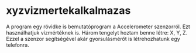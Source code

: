# xyzvizmertekalkalmazas
 
A program egy rövidke is bemutatóprogram a Accelerometer szenzorról. Ezt használhatjuk vízmértéknek is.  Három tengelyt hoztam benne létre: X, Y, Z. Ezzel a szenzor segítségével akár gyorsulásmérőt is létrehozhatunk egy telefonra.
